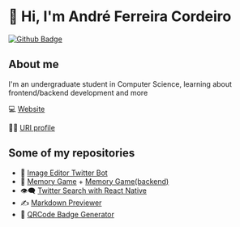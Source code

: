 # :wave: Hi, I'm André Ferreira Cordeiro
[![Github Badge](https://img.shields.io/badge/-Github-000?style=flat-square&logo=Github&logoColor=white&link=https://github.com/andrefcordeiro)](https://github.com/andrefcordeiro)

## About me

I'm an undergraduate student in Computer Science, learning about frontend/backend development and more

:computer: [Website](https://andrefcordeiro.github.io)

:student: [URI profile](https://www.urionlinejudge.com.br/judge/pt/profile/365037) 

## Some of my repositories

- :palm_tree: [Image Editor Twitter Bot](https://github.com/andrefcordeiro/image-editor-bot)
- :brain: [Memory Game](https://github.com/andrefcordeiro/jogo-da-memoria) + [Memory Game(backend)](https://github.com/andrefcordeiro/jogo-da-memoria-backend)
- :eye_speech_bubble: [Twitter Search with React Native](https://github.com/andrefcordeiro/Twitter-Search-React-Native)
- :writing_hand: [Markdown Previewer](https://github.com/andrefcordeiro/Markdown-Previewer)
- :name_badge: [QRCode Badge Generator](https://github.com/andrefcordeiro/QRCode-Badge-Generator)

